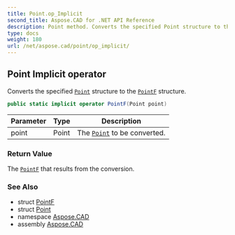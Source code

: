 ```yaml
---
title: Point.op_Implicit
second_title: Aspose.CAD for .NET API Reference
description: Point method. Converts the specified Point structure to the PointF structure
type: docs
weight: 180
url: /net/aspose.cad/point/op_implicit/
---
```

## Point Implicit operator

Converts the specified [`Point`](../) structure to the [`PointF`](../../pointf/) structure.

```csharp
public static implicit operator PointF(Point point)
```

| Parameter | Type | Description |
| --- | --- | --- |
| point | Point | The [`Point`](../) to be converted. |

### Return Value

The [`PointF`](../../pointf/) that results from the conversion.

### See Also

* struct [PointF](../../pointf/)
* struct [Point](../)
* namespace [Aspose.CAD](../../point/)
* assembly [Aspose.CAD](../../../)


